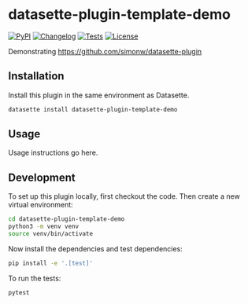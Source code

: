 # datasette-plugin-template-demo

[![PyPI](https://img.shields.io/pypi/v/datasette-plugin-template-demo.svg)](https://pypi.org/project/datasette-plugin-template-demo/)
[![Changelog](https://img.shields.io/github/v/release/simonw/datasette-plugin-template-demo?include_prereleases&label=changelog)](https://github.com/simonw/datasette-plugin-template-demo/releases)
[![Tests](https://github.com/simonw/datasette-plugin-template-demo/actions/workflows/test.yml/badge.svg)](https://github.com/simonw/datasette-plugin-template-demo/actions/workflows/test.yml)
[![License](https://img.shields.io/badge/license-Apache%202.0-blue.svg)](https://github.com/simonw/datasette-plugin-template-demo/blob/main/LICENSE)

Demonstrating https://github.com/simonw/datasette-plugin

## Installation

Install this plugin in the same environment as Datasette.
```bash
datasette install datasette-plugin-template-demo
```
## Usage

Usage instructions go here.

## Development

To set up this plugin locally, first checkout the code. Then create a new virtual environment:
```bash
cd datasette-plugin-template-demo
python3 -m venv venv
source venv/bin/activate
```
Now install the dependencies and test dependencies:
```bash
pip install -e '.[test]'
```
To run the tests:
```bash
pytest
```
